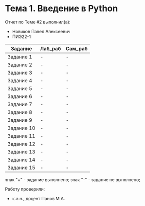 # Тема 1. Введение в Python
Отчет по Теме #2 выполнил(а):
- Новиков Павел Алексеевич
- ПИЭ22-1
  
| Задание | Лаб_раб | Сам_раб |
| ------ | ------ | ------ |
| Задание 1 | - | - |
| Задание 2 | - | - |
| Задание 3 | - | - |
| Задание 4 | - | - |
| Задание 5 | - | - |
| Задание 6 | - | - |
| Задание 7 | - | - |
| Задание 8 | - | - |
| Задание 9 | - | - |
| Задание 10 | - | - |
| Задание 11 | - | - |
| Задание 12 | - | - |
| Задание 13 | - | - |
| Задание 14 | - | - |
| Задание 15 | - | - |


знак "+" - задание выполнено; знак "-" - задание не выполнено;

Работу проверили:
- к.э.н., доцент Панов М.А.


